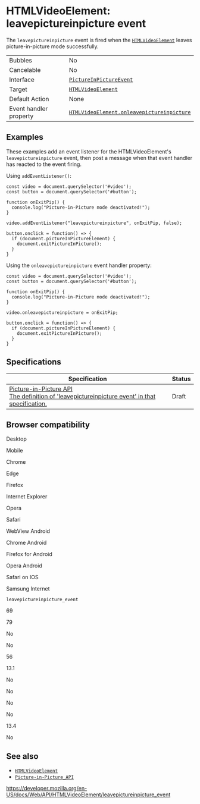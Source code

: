 # HTMLVideoElement: leavepictureinpicture event

The `leavepictureinpicture` event is fired when the [`HTMLVideoElement`](../htmlvideoelement) leaves picture-in-picture mode successfully.

<table><tbody><tr class="odd"><td>Bubbles</td><td>No</td></tr><tr class="even"><td>Cancelable</td><td>No</td></tr><tr class="odd"><td>Interface</td><td><a href="../pictureinpictureevent"><code>PictureInPictureEvent</code></a></td></tr><tr class="even"><td>Target</td><td><a href="../htmlvideoelement"><code>HTMLVideoElement</code></a></td></tr><tr class="odd"><td>Default Action</td><td>None</td></tr><tr class="even"><td>Event handler property</td><td><a href="onleavepictureinpicture"><code>HTMLVideoElement.onleavepictureinpicture</code></a></td></tr></tbody></table>

## Examples

These examples add an event listener for the HTMLVideoElement's `leavepictureinpicture` event, then post a message when that event handler has reacted to the event firing.

Using `addEventListener()`:

    const video = document.querySelector('#video');
    const button = document.querySelector('#button');

    function onExitPip() {
      console.log("Picture-in-Picture mode deactivated!");
    }

    video.addEventListener("leavepictureinpicture", onExitPip, false);

    button.onclick = function() => {
      if (document.pictureInPictureElement) {
        document.exitPictureInPicture();
      }
    }

Using the `onleavepictureinpicture` event handler property:

    const video = document.querySelector('#video');
    const button = document.querySelector('#button');

    function onExitPip() {
      console.log("Picture-in-Picture mode deactivated!");
    }

    video.onleavepictureinpicture = onExitPip;

    button.onclick = function() => {
      if (document.pictureInPictureElement) {
        document.exitPictureInPicture();
      }
    }

## Specifications

<table><thead><tr class="header"><th>Specification</th><th>Status</th></tr></thead><tbody><tr class="odd"><td><a href="https://w3c.github.io/picture-in-picture/#eventdef-htmlvideoelement-leavepictureinpicture">Picture-in-Picture API<br />
<span class="small">The definition of 'leavepictureinpicture event' in that specification.</span></a></td><td><span class="spec-draft">Draft</span></td></tr></tbody></table>

## Browser compatibility

Desktop

Mobile

Chrome

Edge

Firefox

Internet Explorer

Opera

Safari

WebView Android

Chrome Android

Firefox for Android

Opera Android

Safari on IOS

Samsung Internet

`leavepictureinpicture_event`

69

79

No

No

56

13.1

No

No

No

No

13.4

No

## See also

- [`HTMLVideoElement`](../htmlvideoelement)
- [`Picture-in-Picture_API`](../picture-in-picture_api)

<a href="https://developer.mozilla.org/en-US/docs/Web/API/HTMLVideoElement/leavepictureinpicture_event" class="_attribution-link">https://developer.mozilla.org/en-US/docs/Web/API/HTMLVideoElement/leavepictureinpicture_event</a>
